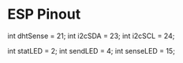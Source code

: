 # ESP Pinout

int dhtSense = 21;
int i2cSDA = 23;
int i2cSCL = 24;

int statLED = 2;
int sendLED = 4;
int senseLED = 15;
